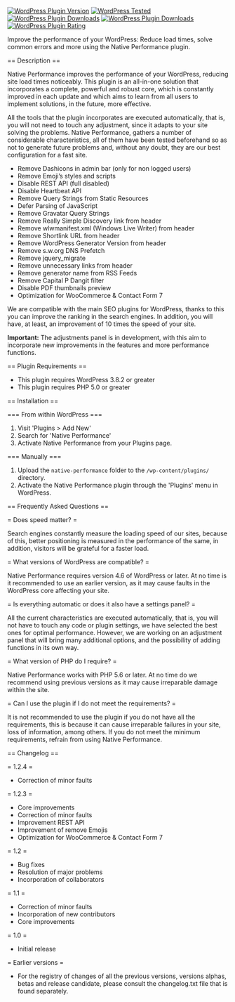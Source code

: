 [![WordPress Plugin Version](https://img.shields.io/wordpress/plugin/v/native-performance.svg?style=flat-square)](https://wordpress.org/plugins/native-performance/)
[![WordPress Tested](https://img.shields.io/wordpress/v/native-performance.svg?style=flat-square)](https://wordpress.org/plugins/native-performance/)
[![WordPress Plugin Downloads](https://img.shields.io/wordpress/plugin/dt/native-performance.svg?style=flat-square)](https://wordpress.org/plugins/regenerate-thumbnails/advanced/)
[![WordPress Plugin Downloads](https://img.shields.io/wordpress/plugin/installs/native-performance.svg?style=flat-square)](https://wordpress.org/plugins/native-performance/)
[![WordPress Plugin Rating](https://img.shields.io/wordpress/plugin/r/native-performance.svg?style=flat-square)](https://wordpress.org/support/plugin/native-performance/reviews/)

Improve the performance of your WordPress: Reduce load times, solve common errors and more using the Native Performance plugin.

== Description ==

Native Performance improves the performance of your WordPress, reducing site load times noticeably. This plugin is an all-in-one solution that incorporates a complete, powerful and robust core, which is constantly improved in each update and which aims to learn from all users to implement solutions, in the future, more effective.

All the tools that the plugin incorporates are executed automatically, that is, you will not need to touch any adjustment, since it adapts to your site solving the problems. Native Performance, gathers a number of considerable characteristics, all of them have been tested beforehand so as not to generate future problems and, without any doubt, they are our best configuration for a fast site.

* Remove Dashicons in admin bar (only for non logged users)
* Remove Emoji’s styles and scripts
* Disable REST API (full disabled)
* Disable Heartbeat API
* Remove Query Strings from Static Resources
* Defer Parsing of JavaScript
* Remove Gravatar Query Strings
* Remove Really Simple Discovery link from header
* Remove wlwmanifest.xml (Windows Live Writer) from header
* Remove Shortlink URL from header
* Remove WordPress Generator Version from header
* Remove s.w.org DNS Prefetch
* Remove jquery_migrate
* Remove unnecessary links from header
* Remove generator name from RSS Feeds
* Remove Capital P Dangit filter
* Disable PDF thumbnails preview
* Optimization for WooCommerce & Contact Form 7

We are compatible with the main SEO plugins for WordPress, thanks to this you can improve the ranking in the search engines. In addition, you will have, at least, an improvement of 10 times the speed of your site.

<strong>Important:</strong> The adjustments panel is in development, with this aim to incorporate new improvements in the features and more performance functions.

== Plugin Requirements ==
* This plugin requires WordPress 3.8.2 or greater
* This plugin requires PHP 5.0 or greater

== Installation ==

=== From within WordPress ===
1. Visit 'Plugins > Add New'
2. Search for 'Native Performance'
3. Activate Native Performance from your Plugins page.

=== Manually ===
1. Upload the `native-performance` folder to the `/wp-content/plugins/` directory.
2. Activate the Native Performance plugin through the 'Plugins' menu in WordPress.

== Frequently Asked Questions ==

= Does speed matter? =

Search engines constantly measure the loading speed of our sites, because of this, better positioning is measured in the performance of the same, in addition, visitors will be grateful for a faster load.

= What versions of WordPress are compatible? =

Native Performance requires version 4.6 of WordPress or later. At no time is it recommended to use an earlier version, as it may cause faults in the WordPress core affecting your site.

= Is everything automatic or does it also have a settings panel? =

All the current characteristics are executed automatically, that is, you will not have to touch any code or plugin settings, we have selected the best ones for optimal performance. However, we are working on an adjustment panel that will bring many additional options, and the possibility of adding functions in its own way.

= What version of PHP do I require? =

Native Performance works with PHP 5.6 or later. At no time do we recommend using previous versions as it may cause irreparable damage within the site.

= Can I use the plugin if I do not meet the requirements? =

It is not recommended to use the plugin if you do not have all the requirements, this is because it can cause irreparable failures in your site, loss of information, among others. If you do not meet the minimum requirements, refrain from using Native Performance.

== Changelog ==

= 1.2.4 =
* Correction of minor faults

= 1.2.3 =
* Core improvements
* Correction of minor faults
* Improvement REST API
* Improvement of remove Emojis
* Optimization for WooCommerce & Contact Form 7

= 1.2 =
* Bug fixes
* Resolution of major problems
* Incorporation of collaborators

= 1.1 =
* Correction of minor faults
* Incorporation of new contributors
* Core improvements

= 1.0 =
* Initial release

= Earlier versions =
* For the registry of changes of all the previous versions, versions alphas, betas and release candidate, please consult the changelog.txt file that is found separately.
